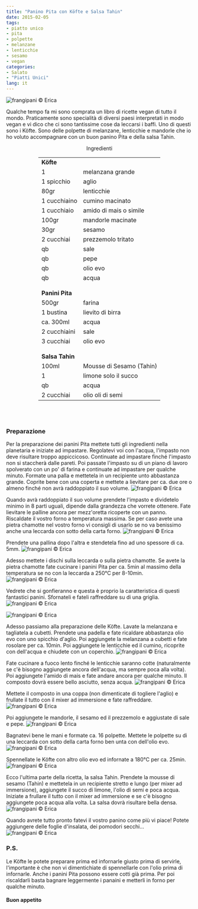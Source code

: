```yaml
---
title: "Panino Pita con Köfte e Salsa Tahin"
date: 2015-02-05
tags:
- piatto unico
- pita
- polpette
- melanzane
- lenticchie
- sesamo
- vegan
categories:
- Salato
- "Piatti Unici"
lang: it
---
```

![](header.jpg "frangipani © Erica")

Qualche tempo fa mi sono comprata un libro di ricette vegan di tutto il mondo. Praticamente sono specialità di diversi paesi interpretati in modo vegan e vi dico che ci sono tantissime cose da leccarsi i baffi. Uno di questi sono i Köfte. Sono delle polpette di melanzane, lenticchie e mandorle che io ho voluto accompagnare con un buon panino Pita e della salsa Tahin.


<div id="wrapper" style="text-align: center">
  <div id="yourdiv" style="display: inline-block;">
    <div class="ingredients">
      <div class="ingredients-title">Ingredienti</div>
      <table>
        <tbody>
          <tr>
            <td colspan="2"><b>Köfte</b></td>
          </tr>
          <tr>
            <td>1</td>
            <td>melanzana grande</td>
          </tr>
          <tr>
            <td>1 spicchio</td>
            <td>aglio</td>
          </tr>
          <tr>
            <td>80gr</td>
            <td>lenticchie</td>
          </tr>
          <tr>
            <td>1 cucchiaino</td>
            <td>cumino macinato</td>
          </tr>
          <tr>
            <td>1 cucchiaio</td>
            <td>amido di mais o simile</td>      
          </tr>
          <tr>
            <td>100gr</td>
            <td>mandorle macinate</td>
          </tr>
          <tr>
            <td>30gr</td>
            <td>sesamo</td>
          </tr>
          <tr>
            <td>2 cucchiai</td>
            <td>prezzemolo tritato</td>
          </tr>
          <tr>
            <td>qb</td>
            <td>sale</td>
          </tr>
          <tr>
            <td>qb</td>
            <td>pepe</td>
          </tr>
          <tr>
            <td>qb</td>
            <td>olio evo</td>
          </tr>
          <tr>
            <td>qb</td>
            <td>acqua</td>
          </tr>
          <tr style="height: 15px;"></tr>
          <tr>          
            <td colspan="2"><b>Panini Pita</b></td>
          </tr>
          <tr>
            <td>500gr</td>
            <td>farina</td>
          </tr>
          <tr>      
            <td>1 bustina</td>
            <td>lievito di birra</td>
          </tr>
          <tr>      
            <td>ca. 300ml</td>
            <td>acqua</td>
          </tr>
          <tr>
            <td>2 cucchiaini</td>
            <td>sale</td>
          </tr>
          <tr>
            <td>3 cucchiai</td>
            <td>olio evo</td>     
          </tr>
          <tr style="height: 15px;"></tr>
          <tr>          
            <td colspan="2"><b>Salsa Tahin</b></td>
          </tr>
          <tr>
            <td>100ml</td>
            <td>Mousse di Sesamo (Tahin)</td>
          </tr>
          <tr>      
            <td>1</td>
            <td>limone solo il succo</td>
          </tr>
          <tr>      
            <td>qb</td>
            <td>acqua</td>
          </tr>
          <tr>
            <td>2 cucchiai</td>
            <td>olio oli di semi</td>
          </tr>
        </tbody>
      </table>
      <br></br>
    </div>
  </div>
</div>


<h3>
  <font color="grey">
    <i class="fa fa-cogs"></i>
  </font> Preparazione
</h3>

Per la preparazione dei panini Pita mettete tutti gli ingredienti nella planetaria e iniziate ad impastare. Regolatevi voi con l'acqua, l'impasto non deve risultare troppo appiccicoso. Continuate ad impastare finché l'impasto non si staccherà dalle pareti. Poi passate l'impasto su di un piano di lavoro spolverato con un po' di farina e continuate ad impastare per qualche minuto. Formate una palla e mettetela in un recipiente unto abbastanza grande. Coprite bene con una coperta e mettete a lievitare per ca. due ore o almeno finché non avrà raddoppiato il suo volume.
![](impastopita.jpg "frangipani © Erica")

Quando avrà raddoppiato il suo volume prendete l'impasto e dividetelo minimo in 8 parti uguali, dipende dalla grandezza che vorrete ottenere. Fate lievitare le palline ancora per mezz'oretta ricoperte con un panno. Riscaldate il vostro forno a temperatura massima. Se per caso avete una pietra chamotte nel vostro forno vi consigli di usarlo se no va benissimo anche una leccarda con sotto della carta forno.
![](pallinepita.jpg "frangipani © Erica")

Prendete una pallina dopo l'altra e stendetela fino ad uno spessore di ca. 5mm.
![](dischipita.jpg "frangipani © Erica")

Adesso mettete i dischi sulla leccarda o sulla pietra chamotte. Se avete la pietra chamotte fate cucinare i panini Pita per ca. 5min al massimo della temperatura se no con la leccarda a 250°C per 8-10min.
![](infornarepita.jpg "frangipani © Erica")

Vedrete che si gonfieranno e questa è proprio la caratteristica di questi fantastici panini. Sfornateli e fateli raffreddare su di una griglia.
![](prontipita.jpg "frangipani © Erica")

![](pita.jpg "frangipani © Erica")

Adesso passiamo alla preparazione delle Köfte. Lavate la melanzana e tagliatela a cubetti. Prendete una padella e fate ricaldare abbastanza olio evo con uno spicchio d'aglio. Poi aggiungete la melanzana a cubetti e fate rosolare per ca. 10min. Poi aggiungete le lenticchie ed il cumino, ricoprite con dell'acqua e chiudete con un coperchio.
![](melanzane.jpg "frangipani © Erica")

Fate cucinare a fuoco lento finché le lenticchie saranno cotte (naturalmente se c'è bisogno aggiungete ancora dell'acqua, ma sempre poca alla volta). Poi aggiungete l'amido di mais e fate andare ancora per qualche minuto. Il composto dovrà essere bello asciutto, senza acqua.
![](cotte.jpg "frangipani © Erica")

Mettete il composto in una coppa (non dimenticate di togliere l'aglio) e frullate il tutto con il mixer ad immersione e fate raffreddare.
![](frullate.jpg "frangipani © Erica")

Poi aggiungete le mandorle, il sesamo ed il prezzemolo e aggiustate di sale e pepe.
![](impastokoefte.jpg "frangipani © Erica")

Bagnatevi bene le mani e formate ca. 16 polpette. Mettete le polpette su di una leccarda con sotto della carta forno ben unta con dell'olio evo.
![](teglia.jpg "frangipani © Erica")

Spennellate le Köfte con altro olio evo ed infornate a 180°C per ca. 25min.
![](sfornate.jpg "frangipani © Erica")

Ecco l'ultima parte della ricetta, la salsa Tahin. Prendete la mousse di sesamo (Tahin) e mettetela in un recipiente stretto e lungo (per mixer ad immersione), aggiungete il succo di limone, l'olio di semi e poca acqua. Iniziate a frullare il tutto con il mixer ad immersione e se c'è bisogno aggiungete poca acqua alla volta. La salsa dovrà risultare bella densa.
![](tahin.jpg "frangipani © Erica")

Quando avrete tutto pronto fatevi il vostro panino come più vi piace! Potete aggiungere delle foglie d'insalata, dei pomodori secchi...
![](risultato.jpg "frangipani © Erica")

<h3>
  <font color="#FFCC00">
    <i class="fa fa-lightbulb-o"></i>
  </font> P.S.
</h3>

Le Köfte le potete preparare prima ed infornarle giusto prima di servirle, l'importante è che non vi dimentichiate di spennellarle con l'olio prima di infornarle.
Anche i panini Pita possono essere cotti già prima. Per poi riscaldarli basta bagnare leggermente i panaini e metterli in forno per qualche minuto.


<h4>Buon appetito
  <font color="red">
    <i class="fa fa-smile-o"></i>
  </font>
</h4>

